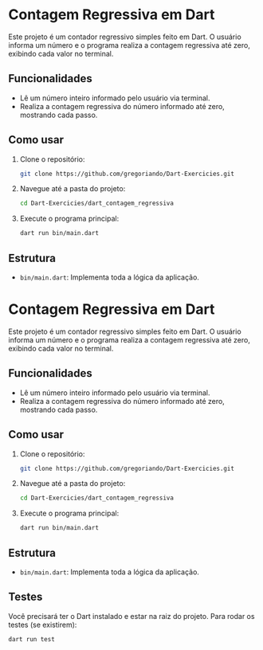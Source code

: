 # Contagem Regressiva em Dart

Este projeto é um contador regressivo simples feito em Dart. O usuário informa um número e o programa realiza a contagem regressiva até zero, exibindo cada valor no terminal.

## Funcionalidades

- Lê um número inteiro informado pelo usuário via terminal.
- Realiza a contagem regressiva do número informado até zero, mostrando cada passo.

## Como usar

1. Clone o repositório:
    ```sh
    git clone https://github.com/gregoriando/Dart-Exercicies.git
    ```
2. Navegue até a pasta do projeto:
    ```sh
    cd Dart-Exercicies/dart_contagem_regressiva
    ```
3. Execute o programa principal:
    ```sh
    dart run bin/main.dart
    ```

## Estrutura

- `bin/main.dart`: Implementa toda a lógica da aplicação.
# Contagem Regressiva em Dart

Este projeto é um contador regressivo simples feito em Dart. O usuário informa um número e o programa realiza a contagem regressiva até zero, exibindo cada valor no terminal.

## Funcionalidades

- Lê um número inteiro informado pelo usuário via terminal.
- Realiza a contagem regressiva do número informado até zero, mostrando cada passo.

## Como usar

1. Clone o repositório:
    ```sh
    git clone https://github.com/gregoriando/Dart-Exercicies.git
    ```
2. Navegue até a pasta do projeto:
    ```sh
    cd Dart-Exercicies/dart_contagem_regressiva
    ```
3. Execute o programa principal:
    ```sh
    dart run bin/main.dart
    ```

## Estrutura

- `bin/main.dart`: Implementa toda a lógica da aplicação.

## Testes

Você precisará ter o Dart instalado e estar na raiz do projeto.
Para rodar os testes (se existirem):

```sh
dart run test
```